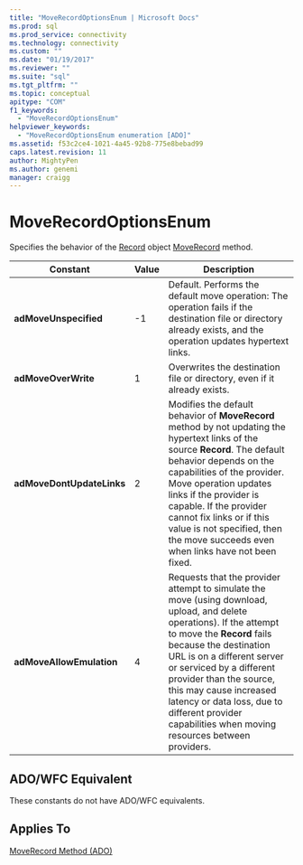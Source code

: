 ```yaml
---
title: "MoveRecordOptionsEnum | Microsoft Docs"
ms.prod: sql
ms.prod_service: connectivity
ms.technology: connectivity
ms.custom: ""
ms.date: "01/19/2017"
ms.reviewer: ""
ms.suite: "sql"
ms.tgt_pltfrm: ""
ms.topic: conceptual
apitype: "COM"
f1_keywords: 
  - "MoveRecordOptionsEnum"
helpviewer_keywords: 
  - "MoveRecordOptionsEnum enumeration [ADO]"
ms.assetid: f53c2ce4-1021-4a45-92b8-775e8bebad99
caps.latest.revision: 11
author: MightyPen
ms.author: genemi
manager: craigg
---
```

# MoveRecordOptionsEnum
Specifies the behavior of the [Record](../../../ado/reference/ado-api/record-object-ado.md) object [MoveRecord](../../../ado/reference/ado-api/moverecord-method-ado.md) method.  
  
|Constant|Value|Description|  
|--------------|-----------|-----------------|  
|**adMoveUnspecified**|-1|Default. Performs the default move operation: The operation fails if the destination file or directory already exists, and the operation updates hypertext links.|  
|**adMoveOverWrite**|1|Overwrites the destination file or directory, even if it already exists.|  
|**adMoveDontUpdateLinks**|2|Modifies the default behavior of **MoveRecord** method by not updating the hypertext links of the source **Record**. The default behavior depends on the capabilities of the provider. Move operation updates links if the provider is capable. If the provider cannot fix links or if this value is not specified, then the move succeeds even when links have not been fixed.|  
|**adMoveAllowEmulation**|4|Requests that the provider attempt to simulate the move (using download, upload, and delete operations). If the attempt to move the **Record** fails because the destination URL is on a different server or serviced by a different provider than the source, this may cause increased latency or data loss, due to different provider capabilities when moving resources between providers.|  
  
## ADO/WFC Equivalent  
 These constants do not have ADO/WFC equivalents.  
  
## Applies To  
 [MoveRecord Method (ADO)](../../../ado/reference/ado-api/moverecord-method-ado.md)
